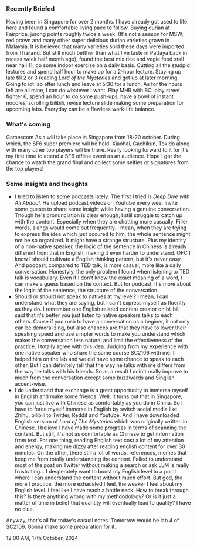 ﻿### Recently Briefed
Having been in Singapore for over 2 months. I have already got used to life here and found a comfortable living pace to follow. Buying durian at Fairprice, jurong points roughly twice a week. (It's not a season for MSW, red prawn and many other super delicious durian varieties grown in Malaysia. It is believed that many varieties sold these days were imported from Thailand. But still much betther than what I've taste in Pattaya back in recess week half month ago), found the best mix rice and vegie food stall near hall 11, do some indoor exercise on a daily basis. Cutting all the studpid lectures and spend half hour to make up for a 2-hour lecture. Staying up late till 2 or 3 reading *Lord of the Mysteries* and get up at later morning. Going to iot lab after lunch and leave at 5:30 for a lunch. As for the hours left are all mine, I can do whatever I want. Play MHR with BC, play street fighter 6, spend an hour to do some push-ups, have a bowl of instant noodles, scrolling bilibili, revise lecture slide making some preparation for upcoming labs. Everyday can be a flawless work-life balance. 

### What's coming
Gamescom Asia will take place in Singapore from 18-20 october. During which, the SF6 super premiere will be held. Xiaohai, Gachikun, Tokido along with many other top players will be there. Really looking forward to it for it's my first time to attend a SF6 offline event as an audience. Hope I got the chance to watch the grand final and collect some selfies or signatures from the top players!

### Some insights and thoughts
- I tried to listen to some podcasts lately. The first I tried is *Deep Dive with Ali Abdaal*. He upload podcast videos on Youtube every wee. Invite some guests to share some insight while having a genuine conversation. Though he's pronunciation is clear enough, I still struggle to catch up with the content. Especially when they are chatting more casually. Filler words, slangs would come out frequently. I mean, when they are trying to express the idea which just occured to him, the whole sentence might not be so organized. It might have a strange structure. Plus my identity of a non-native speaker, the logic of the sentence in Chiness is already different from that in English, making it even harder to understand. OFC I know I should cultivate a English thinking pattern, but it's never easy. And podcast, compared to TED talk, is more casual, more like a daily conversation. Honestyly, the only problem I found when listening to TED talk is vocabulary. Even if I don't know the exact meaning of a word, I can make a guess based on the context. But for podcast, it's more about the logic of the sentence, the structure of the conversation. 
- Should or should not speak to natives at my level? I mean, I can understand what they are saying, but I can't express myself as fluently as they do. I remember one English related content creator on bilibili said that it's better you just listen to native speakers talks to each others. Cause if you rush to have a conversation as a beginer, it not only can be demoralizing, but also chances are that they have to lower their speaking speed and use simpler words to make you understand which makes the conversation less natural and limit the effectiveness of the practice. I totally agree with this idea. Judging from my experience with one native speaker who share the same course SC2106 with me. I helped him on the lab and we did have some chance to speak to each other. But I can definitely tell that the way he talks with me differs from the way he talks with his friends. So as a result I ddin't really improve to much from the conversation except some buzzwords and Singlish accent-wise.
- I do understand that exchange is a great opportunity to immerse myself in English and make some friends. Well, it turns out that in Singapore, you can just live with Chinese as comfortably as you do in China. So I have to force myself immerse in English by switch social media like Zhihu, bilibili to Twitter, Reddit and Youtube. And I have downloaded English version of *Lord of The Mysteries* which was originally written in Chinese. I believe I have made some progress in terms of scanning the content. But still, it's not as comfortable as Chinese to get information from text. For one thing, reading English text cost a lot of my attention and energy, making me dizzy after reading english content for over 30 minutes. On the other, there still a lot of words, references, memes that keep me from totally understanding the content. Failed to understand most of the post on Twitter without making a search or ask LLM is really frustrating...
I desperately want to boost my English level to a point where I can understand the content without much effort. But god, the more I practice, the more exhausted I feel, the weaker I feel about my English level. I feel like I have reach a bottle neck. How to break through this? Is there anything wrong with my methdodology? Or is it just a matter of time in belief that quantity will eventually lead to quality? I have no clue.

Anyway, that's all for today's casual notes. Tomorrow would be lab 4 of SC2106. Gonna make some preparation for it.

12:00 AM, 17th October, 2024